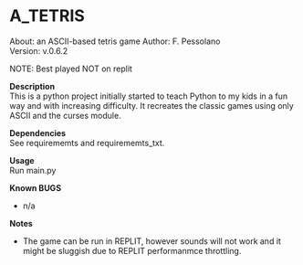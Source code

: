 # A_TETRIS 
About:      an ASCII-based tetris game 
Author:     F. Pessolano  
Version:    v.0.6.2

NOTE:       Best played NOT on replit  


**Description**  
This is a python project initially started to teach Python to my kids in a fun way and with increasing difficulty. 
It recreates the classic games using only ASCII and the curses module.  

**Dependencies**  
See requirememts and requirememts_txt. 

**Usage**  
Run main.py 

**Known BUGS**  
 - n/a

**Notes**  
 - The game can be run in REPLIT, however sounds will not work and it might be sluggish due to REPLIT performanmce throttling.



